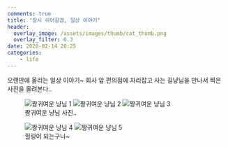 ```yaml
---
comments: true
title: "잠시 쉬어갈겸, 일상 이야기"
header:
  overlay_image: /assets/images/thumb/cat_thumb.png
  overlay_filter: 0.3
date: 2020-02-14 20:25
categories:
    - life
---
```

오랜만에 올리는 일상 이야기~ 회사 앞 편의점에 자리잡고 사는 길냥님을 만나서 찍은 사진을 올려본다..

<figure class="rsp-img type2 w30 border--none-child">
  <img src="/assets/images/post/cat_img01.png" alt="짱귀여운 냥님 1">
  <img src="/assets/images/post/cat_img02.png" alt="짱귀여운 냥님 2">
  <img src="/assets/images/post/cat_img03.png" alt="짱귀여운 냥님 3">
  <figcaption aria-hidden="true">짱귀여운 냥님 사진..</figcaption>
</figure>

<figure class="rsp-img type2 w50 border--none-child">
  <img src="/assets/images/post/cat_img04.png" alt="짱귀여운 냥님 4">
  <img src="/assets/images/post/cat_img05.png" alt="짱귀여운 냥님 5">
  <figcaption aria-hidden="true">힐링이 되는구나~</figcaption>
</figure>